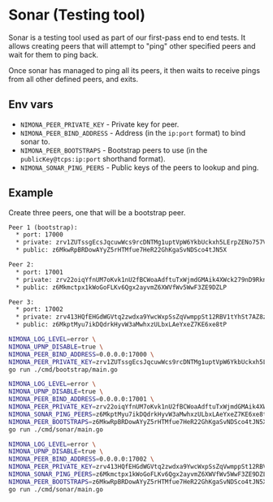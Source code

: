 # Sonar (Testing tool)

Sonar is a testing tool used as part of our first-pass end to end tests.
It allows creating peers that will attempt to "ping" other specified
peers and wait for them to ping back.

Once sonar has managed to ping all its peers, it then waits to receive pings
from all other defined peers, and exits.

## Env vars

* `NIMONA_PEER_PRIVATE_KEY` - Private key for peer.
* `NIMONA_PEER_BIND_ADDRESS` - Address (in the `ip:port` format) to bind sonar to.
* `NIMONA_PEER_BOOTSTRAPS` - Bootstrap peers to use (in the `publicKey@tcps:ip:port`
  shorthand format).
* `NIMONA_SONAR_PING_PEERS` - Public keys of the peers to lookup and ping.

## Example

Create three peers, one that will be a bootstrap peer.

```txt
Peer 1 (bootstrap):
  * port: 17000
  * private: zrv1ZUTssgEcsJqcuwWcs9rcDNTMg1uptVpW6YkbUckxh5LErpZENo757V39dEidGsZuPBSbsgf3hZSrLFVPPRPdUQq
  * public: z6MkwRpBRDowAYyZ5rHTMfue7HeR22GhKgaSvNDSco4tJN5X

Peer 2:
  * port: 17001
  * private: zrv22oiqYfnUM7oKvk1nU2fBCWoaAdftuTxWjmdGMAik4XWck279nD9RknRCBNUFh3Dw6zLoHfMCNBhHKHADmiBfpew
  * public: z6Mkmctpx1kWoGoFLKv6Qgx2ayvmZ6XWVfWv5WwF3ZE9DZLP

Peer 3:
  * port: 17002
  * private: zrv413HQfEHGdWGVtq2zwdxa9YwcWxpSsZqVwmppSt12RBV1tYhSt7AZ8zGPhkgj14CkutXLBeosESBV4NyWc5HaoSo
  * public: z6MkptMyu7ikDQdrkHyvW3aMwhxzULbxLAeYxeZ7KE6xe8tP
```

```sh
NIMONA_LOG_LEVEL=error \
NIMONA_UPNP_DISABLE=true \
NIMONA_PEER_BIND_ADDRESS=0.0.0.0:17000 \
NIMONA_PEER_PRIVATE_KEY=zrv1ZUTssgEcsJqcuwWcs9rcDNTMg1uptVpW6YkbUckxh5LErpZENo757V39dEidGsZuPBSbsgf3hZSrLFVPPRPdUQq \
go run ./cmd/bootstrap/main.go
```

```sh
NIMONA_LOG_LEVEL=error \
NIMONA_UPNP_DISABLE=true \
NIMONA_PEER_BIND_ADDRESS=0.0.0.0:17001 \
NIMONA_PEER_PRIVATE_KEY=zrv22oiqYfnUM7oKvk1nU2fBCWoaAdftuTxWjmdGMAik4XWck279nD9RknRCBNUFh3Dw6zLoHfMCNBhHKHADmiBfpew \
NIMONA_SONAR_PING_PEERS=z6MkptMyu7ikDQdrkHyvW3aMwhxzULbxLAeYxeZ7KE6xe8tP \
NIMONA_PEER_BOOTSTRAPS=z6MkwRpBRDowAYyZ5rHTMfue7HeR22GhKgaSvNDSco4tJN5X@tcps:0.0.0.0:17000 \
go run ./cmd/sonar/main.go
```

```sh
NIMONA_LOG_LEVEL=error \
NIMONA_UPNP_DISABLE=true \
NIMONA_PEER_BIND_ADDRESS=0.0.0.0:17002 \
NIMONA_PEER_PRIVATE_KEY=zrv413HQfEHGdWGVtq2zwdxa9YwcWxpSsZqVwmppSt12RBV1tYhSt7AZ8zGPhkgj14CkutXLBeosESBV4NyWc5HaoSo \
NIMONA_SONAR_PING_PEERS=z6Mkmctpx1kWoGoFLKv6Qgx2ayvmZ6XWVfWv5WwF3ZE9DZLP \
NIMONA_PEER_BOOTSTRAPS=z6MkwRpBRDowAYyZ5rHTMfue7HeR22GhKgaSvNDSco4tJN5X@tcps:0.0.0.0:17000 \
go run ./cmd/sonar/main.go
```
